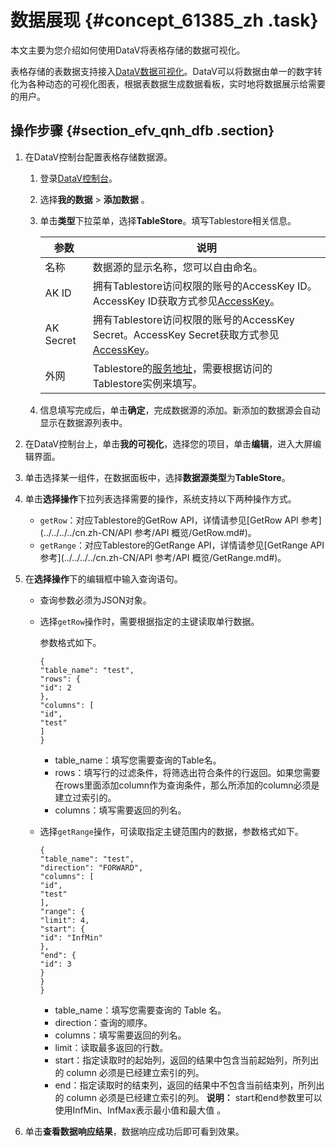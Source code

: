 # 数据展现 {#concept_61385_zh .task}

本文主要为您介绍如何使用DataV将表格存储的数据可视化。

表格存储的表数据支持接入[DataV数据可视化](../../../../cn.zh-CN/产品简介/什么是DataV数据可视化.md#)。DataV可以将数据由单一的数字转化为各种动态的可视化图表，根据表数据生成数据看板，实时地将数据展示给需要的用户。

## 操作步骤 {#section_efv_qnh_dfb .section}

1.  在DataV控制台配置表格存储数据源。 
    1.  登录[DataV控制台](https://datav.aliyun.com/)。
    2.  选择**我的数据** \> **添加数据** 。
    3.  单击**类型**下拉菜单，选择**TableStore**。填写Tablestore相关信息。 

        |参数|说明|
        |--|--|
        |名称|数据源的显示名称，您可以自由命名。|
        |AK ID|拥有Tablestore访问权限的账号的AccessKey ID。AccessKey ID获取方式参见[AccessKey]()。|
        |AK Secret|拥有Tablestore访问权限的账号的AccessKey Secret。AccessKey Secret获取方式参见[AccessKey]()。|
        |外网|Tablestore的[服务地址](../../../../cn.zh-CN/开发指南/基础概念/服务地址.md#)，需要根据访问的Tablestore实例来填写。|

    4.  信息填写完成后，单击**确定**，完成数据源的添加。新添加的数据源会自动显示在数据源列表中。
2.  在DataV控制台上，单击**我的可视化**，选择您的项目，单击**编辑**，进入大屏编辑界面。
3.  单击选择某一组件，在数据面板中，选择**数据源类型**为**TableStore**。
4.  单击**选择操作**下拉列表选择需要的操作，系统支持以下两种操作方式。 
    -   `getRow`：对应Tablestore的GetRow API，详情请参见[GetRow API 参考](../../../../cn.zh-CN/API 参考/API 概览/GetRow.md#)。
    -   `getRange`：对应Tablestore的GetRange API，详情请参见[GetRange API 参考](../../../../cn.zh-CN/API 参考/API 概览/GetRange.md#)。
5.  在**选择操作**下的编辑框中输入查询语句。 
    -   查询参数必须为JSON对象。
    -   选择`getRow`操作时，需要根据指定的主键读取单行数据。

        参数格式如下。

        ``` {#codeblock_de0_pd4_dq4 .language-json}
        {
        "table_name": "test",
        "rows": {
        "id": 2
        },
        "columns": [
        "id",
        "test"
        ]
        }
        ```

        -   table\_name：填写您需要查询的Table名。
        -   rows：填写行的过滤条件，将筛选出符合条件的行返回。如果您需要在rows里面添加column作为查询条件，那么所添加的column必须是建立过索引的。
        -   columns：填写需要返回的列名。
    -   选择`getRange`操作，可读取指定主键范围内的数据，参数格式如下。

        ``` {#codeblock_h1k_0x2_xj1 .language-json}
        {
        "table_name": "test",
        "direction": "FORWARD",
        "columns": [
        "id",
        "test"
        ],
        "range": {
        "limit": 4,
        "start": {
        "id": "InfMin"
        },
        "end": {
        "id": 3
        }
        }
        }
        ```

        -   table\_name：填写您需要查询的 Table 名。
        -   direction：查询的顺序。
        -   columns：填写需要返回的列名。
        -   limit：读取最多返回的行数。
        -   start：指定读取时的起始列，返回的结果中包含当前起始列，所列出的 column 必须是已经建立索引的列。
        -   end：指定读取时的结束列，返回的结果中不包含当前结束列，所列出的 column 必须是已经建立索引的列。
        **说明：** start和end参数里可以使用InfMin、InfMax表示最小值和最大值 。

6.  单击**查看数据响应结果**，数据响应成功后即可看到效果。

